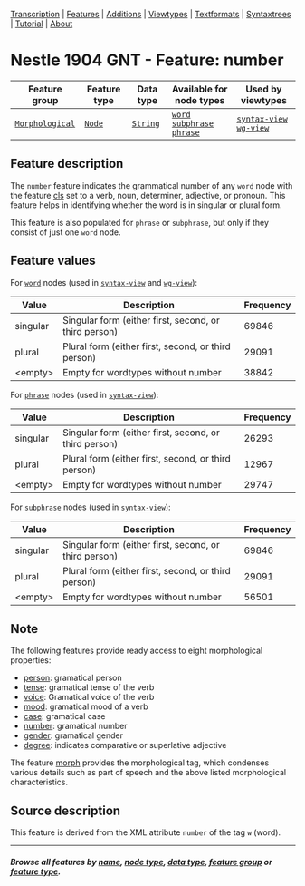 <a name="start"></a>
<div class="hidden-content">
<a href="../transcription.md">Transcription</a> | <a href="README.md#start">Features</a>  | <a href="../additions/README.md#start">Additions</a> | <a href="../viewtypes.md#start">Viewtypes</a>  | <a href="../textformats.md#start">Textformats</a> |  <a href="../syntaxtrees.md#start">Syntaxtrees</a> | <a href="../tutorial/README.md#start">Tutorial</a>  | <a href="../about.md#start">About</a>
</div>

# Nestle 1904 GNT - Feature: number

Feature group | Feature type | Data type | Available for node types | Used by viewtypes
---  | --- | --- | --- | ---
[`Morphological`](featuresbygroup.md#morphological-features) | [`Node`](featuresbyfeaturetype.md#node-features) | [`String`](featuresbydatatype.md#string-datatype) | [`word`](featuresbynodetype.md#word-nodes) [`subphrase`](featuresbynodetype.md#subphrase-nodes) [`phrase`](featuresbynodetype.md#phrase-nodes) | [`syntax-view`](../syntax-view.md#start) [`wg-view`](../wg-view.md#start)

## Feature description

The `number` feature indicates the grammatical number of any `word` node with the feature [cls](cls.md#start) set to a verb, noun, determiner, adjective, or pronoun. This feature helps in identifying whether the word is in singular or plural form.

This feature is also populated for `phrase` or `subphrase`, but only if they consist of just one `word` node.

## Feature values

For [`word`](featuresbynodetype.md#word-nodes) nodes (used in [`syntax-view`](../syntax-view.md#start) and  [`wg-view`](../wg-view.md#start)):

Value | Description | Frequency
--- | --- | ---
singular | Singular form (either first, second, or third person) | 69846
plural | Plural form (either first, second, or third person) | 29091
&lt;empty&gt; | Empty for wordtypes without number  | 38842

For [`phrase`](featuresbynodetype.md#phrase-nodes) nodes (used in [`syntax-view`](../syntax-view.md#start)):

Value | Description | Frequency
--- | --- | ---
singular | Singular form (either first, second, or third person) | 26293
plural | Plural form (either first, second, or third person) | 12967
&lt;empty&gt; | Empty for wordtypes without number  | 29747

For [`subphrase`](featuresbynodetype.md#subphrase-nodes) nodes (used in [`syntax-view`](../syntax-view.md#start)):

Value | Description | Frequency
--- | --- | ---
singular | Singular form (either first, second, or third person) | 69846
plural | Plural form (either first, second, or third person) | 29091
&lt;empty&gt; | Empty for wordtypes without number  | 56501

## Note

The following features provide ready access to eight morphological properties:

 - [person](person.md#start): gramatical person
 - [tense](tense.md#start): gramatical tense of the verb
 - [voice](voice.md#start): Gramatical voice of the verb
 - [mood](mood.md#start): gramatical mood of a verb
 - [case](case.md#start): gramatical case
 - [number](number.md#start): gramatical number
 - [gender](gender.md#start): gramatical gender
 - [degree](degree.md#start): indicates comparative or superlative adjective

The feature [morph](morph.md#start) provides the morphological tag, which condenses various details such as part of speech and the above listed morphological characteristics.

## Source description

This feature is derived from the XML attribute `number` of the tag `w` (word).

---
#### *Browse all features by [name](featuresbyname.md#start), [node type](featuresbynodetype.md#start), [data type](featuresbydatatype.md#start), [feature group](featuresbygroup.md#start) or [feature type](featuresbyfeaturetype.md#start).*


